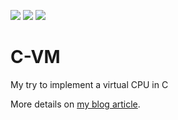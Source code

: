 ![](https://img.shields.io/github/languages/code-size/oxninja/c-vm)
![](https://img.shields.io/tokei/lines/github/oxninja/c-vm)
![](https://img.shields.io/maintenance/yes/2022)

# C-VM

My try to implement a virtual CPU in C

More details on [my blog article](https://0xninja.fr/c-vm/).
